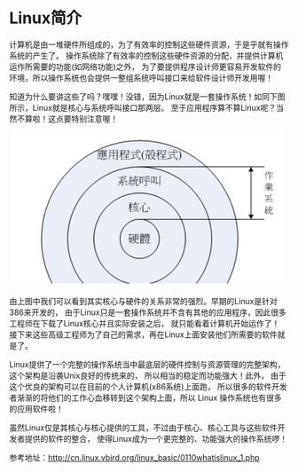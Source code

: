 # Linux简介

计算机是由一堆硬件所组成的，为了有效率的控制这些硬件资源，于是乎就有操作系统的产生了。 操作系统除了有效率的控制这些硬件资源的分配，并提供计算机运作所需要的功能(如网络功能)之外，
为了要提供程序设计师更容易开发软件的环境，所以操作系统也会提供一整组系统呼叫接口来给软件设计师开发用喔！

知道为什么要讲这些了吗？嘿嘿！没错，因为Linux就是一套操作系统！如同下图所示，Linux就是核心与系统呼叫接口那两层。 至于应用程序算不算Linux呢？当然不算啦！这点要特别注意喔！

![img.png](_images/img-20210211233301.png)

由上图中我们可以看到其实核心与硬件的关系非常的强烈。早期的Linux是针对386来开发的， 由于Linux只是一套操作系统并不含有其他的应用程序，因此很多工程师在下载了Linux核心并且实际安装之后， 就只能看着计算机开始运作了！
接下来这些高级工程师为了自己的需求，再在Linux上面安装他们所需要的软件就是了。

Linux提供了一个完整的操作系统当中最底层的硬件控制与资源管理的完整架构，这个架构是沿袭Unix良好的传统来的， 所以相当的稳定而功能强大！此外， 由于这个优良的架构可以在目前的个人计算机(x86系统)上面跑，
所以很多的软件开发者渐渐的将他们的工作心血移转到这个架构上面，所以 Linux 操作系统也有很多的应用软件啦！

虽然Linux仅是其核心与核心提供的工具，不过由于核心、核心工具与这些软件开发者提供的软件的整合， 使得Linux成为一个更完整的、功能强大的操作系统啰！

参考地址：http://cn.linux.vbird.org/linux_basic/0110whatislinux_1.php

